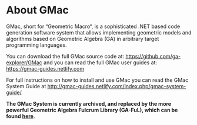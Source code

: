 # About GMac

GMac, short for “Geometric Macro“, is a sophisticated .NET based code generation software system that allows implementing geometric models and algorithms based on Geometric Algebra (GA) in arbitrary target programming languages. 

You can download the full GMac source code at: https://github.com/ga-explorer/GMac and you can read the full GMac user guides at: https://gmac-guides.netlify.com

For full instructions on how to install and use GMac you can read the GMac System Guide at http://gmac-guides.netlify.com/index.php/gmac-system-guide/

**The GMac System is currently archived, and replaced by the more powerful Geometric Algebra Fulcrum Library (GA-FuL), which can be found <a href="https://github.com/ga-explorer/GeometricAlgebraFulcrumLib" target="_blank">here</a>**.